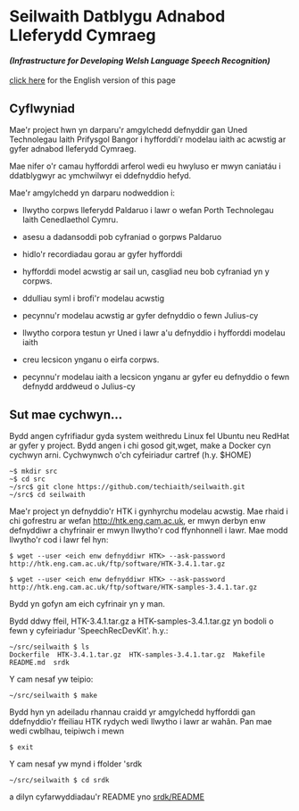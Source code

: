 # Seilwaith Datblygu Adnabod Lleferydd Cymraeg
#### *(Infrastructure for Developing Welsh Language Speech Recognition)*
[click here](README_en.md) for the English version of this page

## Cyflwyniad
Mae'r project hwn yn darparu'r amgylchedd defnyddir gan Uned Technolegau Iaith Prifysgol Bangor i hyfforddi'r modelau iaith ac acwstig ar gyfer adnabod lleferydd Cymraeg.

Mae nifer o'r camau hyfforddi arferol wedi eu hwyluso er mwyn caniatáu i ddatblygwyr ac ymchwilwyr ei ddefnyddio hefyd. 

Mae'r amgylchedd yn darparu nodweddion i:

 - llwytho corpws lleferydd Paldaruo i lawr o wefan Porth Technolegau Iaith Cenedlaethol Cymru. 
 - asesu a dadansoddi pob cyfraniad o gorpws Paldaruo
 - hidlo'r recordiadau gorau ar gyfer hyfforddi
 - hyfforddi model acwstig ar sail un, casgliad neu bob cyfraniad yn y corpws.
 - ddulliau syml i brofi'r modelau acwstig
 - pecynnu'r modelau acwstig ar gyfer defnyddio o fewn Julius-cy

 - llwytho corpora testun yr Uned i lawr a'u defnyddio i hyfforddi modelau iaith
 - creu lecsicon ynganu o eirfa corpws.
 - pecynnu'r modelau iaith a lecsicon ynganu ar gyfer eu defnyddio o fewn defnydd arddweud o Julius-cy

## Sut mae cychwyn...
Bydd angen cyfrifiadur gyda system weithredu Linux fel Ubuntu neu RedHat ar gyfer y project. Bydd angen i chi gosod git,wget, make  a Docker cyn cychwyn arni. Cychwynwch o'ch cyfeiriadur cartref (h.y. $HOME)

```
~$ mkdir src
~$ cd src
~/src$ git clone https://github.com/techiaith/seilwaith.git
~/src$ cd seilwaith
```

Mae'r project yn defnyddio'r HTK i gynhyrchu modelau acwstig. Mae rhaid i chi gofrestru ar wefan http://htk.eng.cam.ac.uk, er mwyn derbyn enw defnyddiwr a chyfrinair er mwyn llwytho'r cod ffynhonnell i lawr. Mae modd llwytho'r cod i lawr fel hyn:

`$ wget --user <eich enw defnyddiwr HTK> --ask-password http://htk.eng.cam.ac.uk/ftp/software/HTK-3.4.1.tar.gz`

`$ wget --user <eich enw defnyddiwr HTK> --ask-password http://htk.eng.cam.ac.uk/ftp/software/HTK-samples-3.4.1.tar.gz`

Bydd yn gofyn am eich cyfrinair yn y man.

Bydd ddwy ffeil, HTK-3.4.1.tar.gz a HTK-samples-3.4.1.tar.gz yn bodoli o fewn y cyfeiriadur 'SpeechRecDevKit'. h.y.:

```
~/src/seilwaith $ ls
Dockerfile  HTK-3.4.1.tar.gz  HTK-samples-3.4.1.tar.gz  Makefile  README.md  srdk
```

Y cam nesaf yw teipio:

`~/src/seilwaith $ make`

Bydd hyn yn adeiladu rhannau craidd yr amgylchedd hyfforddi gan ddefnyddio'r ffeiliau HTK rydych wedi llwytho i lawr ar wahân. Pan mae wedi cwblhau, teipiwch i mewn 

`$ exit`
 
Y cam nesaf yw mynd i ffolder 'srdk

`~/src/seilwaith $ cd srdk`

a dilyn cyfarwyddiadau'r README yno [srdk/README](srdk/README.md)

